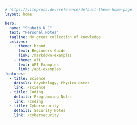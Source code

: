 ```yaml
---
# https://vitepress.dev/reference/default-theme-home-page
layout: home

hero:
  name: "Shuhaib N C"
  text: "Personal Notes"
  tagline: My great collection of knowledge
  actions:
    - theme: brand
      text: Beginners Guide
      link: /markdown-examples
    - theme: alt
      text: API Examples
      link: /api-examples
features:
  - title: Science
    details: Psychology, Physics Notes
    link: /science
  - title: Coding
    details: Programming Notes
    link: /coding
  - title: Cybersecurity
    details: Security Notes
    link: /cybersecurity
---
```


